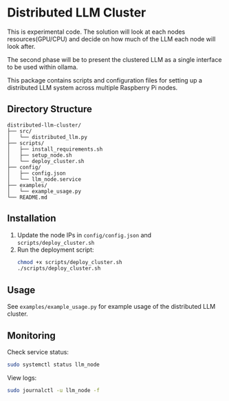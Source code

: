 # Distributed LLM Cluster

This is experimental code. The solution will look at each nodes resources(GPU/CPU) and decide on how much of the LLM each node will look after. 

The second phase will be to present the clustered LLM as a single interface to be used within ollama.



This package contains scripts and configuration files for setting up a distributed LLM system across multiple Raspberry Pi nodes.

## Directory Structure

```
distributed-llm-cluster/
├── src/
│   └── distributed_llm.py
├── scripts/
│   ├── install_requirements.sh
│   ├── setup_node.sh
│   └── deploy_cluster.sh
├── config/
│   ├── config.json
│   └── llm_node.service
├── examples/
│   └── example_usage.py
└── README.md
```

## Installation

1. Update the node IPs in `config/config.json` and `scripts/deploy_cluster.sh`
2. Run the deployment script:
   ```bash
   chmod +x scripts/deploy_cluster.sh
   ./scripts/deploy_cluster.sh
   ```

## Usage

See `examples/example_usage.py` for example usage of the distributed LLM cluster.

## Monitoring

Check service status:
```bash
sudo systemctl status llm_node
```

View logs:
```bash
sudo journalctl -u llm_node -f
```
